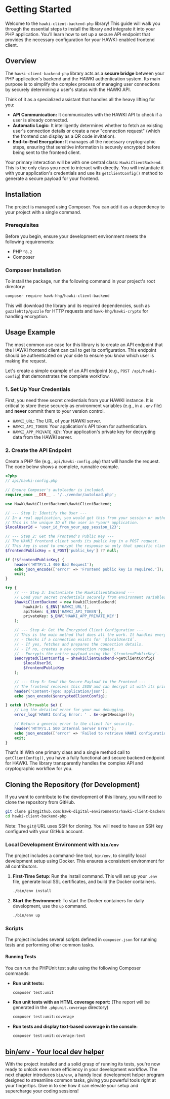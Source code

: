 # Getting Started

Welcome to the `hawki-client-backend-php` library! This guide will walk you through the essential steps to install the library and integrate it into your PHP application. You'll learn how to set up a secure API endpoint that provides the necessary configuration for your HAWKI-enabled frontend client.

## Overview

The `hawki-client-backend-php` library acts as a **secure bridge** between your PHP application's backend and the HAWKI authentication system. Its main purpose is to simplify the complex process of managing user connections by securely determining a user's status with the HAWKI API.

Think of it as a specialized assistant that handles all the heavy lifting for you:

*   **API Communication:** It communicates with the HAWKI API to check if a user is already connected.
*   **Automatic Logic:** It intelligently determines whether to fetch an existing user's connection details or create a new "connection request" (which the frontend can display as a QR code invitation).
*   **End-to-End Encryption:** It manages all the necessary cryptographic steps, ensuring that sensitive information is securely encrypted before being sent to the frontend client.

Your primary interaction will be with one central class: `HawkiClientBackend`. This is the only class you need to interact with directly. You will instantiate it with your application's credentials and use its `getClientConfig()` method to generate a secure payload for your frontend.

## Installation

The project is managed using Composer. You can add it as a dependency to your project with a single command.

### Prerequisites

Before you begin, ensure your development environment meets the following requirements:

*   PHP `^8.2`
*   Composer

### Composer Installation

To install the package, run the following command in your project's root directory:

```bash
composer require hawk-hhg/hawki-client-backend
```

This will download the library and its required dependencies, such as `guzzlehttp/guzzle` for HTTP requests and `hawk-hhg/hawki-crypto` for handling encryption.

## Usage Example

The most common use case for this library is to create an API endpoint that the HAWKI frontend client can call to get its configuration. This endpoint should be authenticated on your side to ensure you know which user is making the request.

Let's create a simple example of an API endpoint (e.g., `POST /api/hawki-config`) that demonstrates the complete workflow.

### 1. Set Up Your Credentials

First, you need three secret credentials from your HAWKI instance. It is critical to store these securely as environment variables (e.g., in a `.env` file) and **never** commit them to your version control.

*   `HAWKI_URL`: The URL of your HAWKI server.
*   `HAWKI_API_TOKEN`: Your application's API token for authentication.
*   `HAWKI_APP_PRIVATE_KEY`: Your application's private key for decrypting data from the HAWKI server.

### 2. Create the API Endpoint

Create a PHP file (e.g., `api/hawki-config.php`) that will handle the request. The code below shows a complete, runnable example.

```php
<?php
// api/hawki-config.php

// Ensure Composer's autoloader is included.
require_once __DIR__ . '/../vendor/autoload.php';

use Hawk\HawkiClientBackend\HawkiClientBackend;

// --- Step 1: Identify the User ---
// In a real application, you would get this from your session or authentication system.
// This is the unique ID of the user in *your* application.
$localUserId = 'user_id_from_your_app_session_123';

// --- Step 2: Get the Frontend's Public Key ---
// The HAWKI frontend client sends its public key in a POST request.
// This key is used to encrypt the response so only that specific client can read it.
$frontendPublicKey = $_POST['public_key'] ?? null;

if (!$frontendPublicKey) {
    header('HTTP/1.1 400 Bad Request');
    echo json_encode(['error' => 'Frontend public key is required.']);
    exit;
}

try {
    // --- Step 3: Instantiate the HawkiClientBackend ---
    // Load your secret credentials securely from environment variables.
    $hawkiClientBackend = new HawkiClientBackend(
        hawkiUrl: $_ENV['HAWKI_URL'],
        apiToken: $_ENV['HAWKI_API_TOKEN'],
        privateKey: $_ENV['HAWKI_APP_PRIVATE_KEY']
    );

    // --- Step 4: Get the Encrypted Client Configuration ---
    // This is the main method that does all the work. It handles everything:
    // - Checks if a connection exists for `$localUserId`.
    // - If yes, fetches and prepares the connection details.
    // - If no, creates a new connection request.
    // - Encrypts the entire payload using the `$frontendPublicKey`.
    $encryptedClientConfig = $hawkiClientBackend->getClientConfig(
        $localUserId,
        $frontendPublicKey
    );

    // --- Step 5: Send the Secure Payload to the Frontend ---
    // The frontend receives this JSON and can decrypt it with its private key.
    header('Content-Type: application/json');
    echo json_encode($encryptedClientConfig);

} catch (\Throwable $e) {
    // Log the detailed error for your own debugging.
    error_log('HAWKI Config Error: ' . $e->getMessage());

    // Return a generic error to the client for security.
    header('HTTP/1.1 500 Internal Server Error');
    echo json_encode(['error' => 'Failed to retrieve HAWKI configuration.']);
    exit;
}
```

That's it! With one primary class and a single method call to `getClientConfig()`, you have a fully functional and secure backend endpoint for HAWKI. The library transparently handles the complex API and cryptographic workflow for you.

## Cloning the Repository (for Development)

If you want to contribute to the development of this library, you will need to clone the repository from GitHub.

```bash
git clone git@github.com:hawk-digital-environments/hawki-client-backend-php.git
cd hawki-client-backend-php
```

Note: The `git@` URL uses SSH for cloning. You will need to have an SSH key configured with your GitHub account.

### Local Development Environment with `bin/env`

The project includes a command-line tool, `bin/env`, to simplify local development setup using Docker. This ensures a consistent environment for all contributors.

1.  **First-Time Setup**: Run the install command. This will set up your `.env` file, generate local SSL certificates, and build the Docker containers.
    ```bash
    ./bin/env install
    ```

2.  **Start the Environment**: To start the Docker containers for daily development, use the `up` command.
    ```bash
    ./bin/env up
    ```

### Scripts

The project includes several scripts defined in `composer.json` for running tests and performing other common tasks.

#### Running Tests

You can run the PHPUnit test suite using the following Composer commands:

*   **Run unit tests:**
    ```bash
    composer test:unit
    ```

*   **Run unit tests with an HTML coverage report:**
    (The report will be generated in the `.phpunit.coverage` directory)
    ```bash
    composer test:unit:coverage
    ```

*   **Run tests and display text-based coverage in the console:**
    ```bash
    composer test:unit:coverage:text
    ```

## [bin/env - Your local dev helper](bin-env-your-local-dev-helper-862670637.md)

With the project installed and a solid grasp of running its tests, you're now ready to unlock even more efficiency in your development workflow. The next chapter introduces `bin/env`, a handy local development helper program designed to streamline common tasks, giving you powerful tools right at your fingertips. Dive in to see how it can elevate your setup and supercharge your coding sessions!


